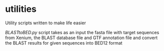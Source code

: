 # utilities
Utility scripts written to make life easier

*BLASTtoBED.py* script takes as an input the fasta file with target sequences from Xenium, the BLAST database file and GTF annotation file and convert the BLAST results for given sequences into BED12 format
